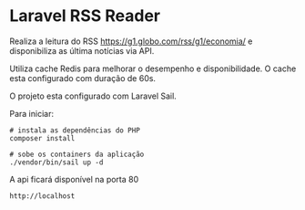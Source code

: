 # Laravel RSS Reader

Realiza a leitura do RSS https://g1.globo.com/rss/g1/economia/ e disponibiliza as última notícias via API.

Utiliza cache Redis para melhorar o desempenho e disponibilidade. O cache esta configurado com duração de 60s.

O projeto esta configurado com Laravel Sail.

Para iniciar:

```
# instala as dependências do PHP
composer install

# sobe os containers da aplicação
./vendor/bin/sail up -d
```

A api ficará disponível na porta 80

```
http://localhost
```
